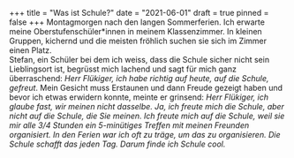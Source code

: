 +++
title = "Was ist Schule?"
date = "2021-06-01"
draft = true
pinned = false
+++
Montagmorgen nach den langen Sommerferien. Ich erwarte meine Oberstufenschüler*innen in meinem Klassenzimmer. In kleinen Gruppen, kichernd und die meisten fröhlich suchen sie sich im Zimmer einen Platz. \
Stefan, ein Schüler bei dem ich weiss, dass die Schule sicher nicht sein Lieblingsort ist, begrüsst mich lachend und sagt für mich ganz überraschend: *Herr Flükiger, ich habe richtig auf heute, auf die Schule, gefreut*. Mein Gesicht muss Erstaunen und dann Freude gezeigt haben und bevor ich etwas erwidern konnte, meinte er grinsend: *Herr Flükiger, ich glaube fast, wir meinen nicht dasselbe. Ja, ich freute mich die Schule, aber nicht auf die Schule, die Sie meinen. Ich freute mich auf die Schule, weil sie mir alle 3/4 Stunden ein 5-minütiges Treffen mit meinen Freunden organisiert. In den Ferien war ich oft zu träge, um das zu organisieren. Die Schule  schafft das jeden Tag. Darum finde ich Schule cool.*